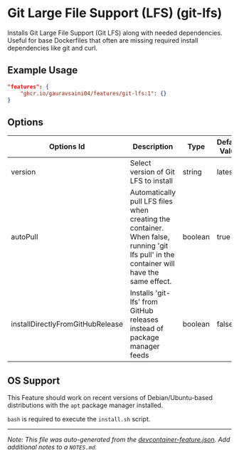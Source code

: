 
# Git Large File Support (LFS) (git-lfs)

Installs Git Large File Support (Git LFS) along with needed dependencies. Useful for base Dockerfiles that often are missing required install dependencies like git and curl.

## Example Usage

```json
"features": {
    "ghcr.io/gauravsaini04/features/git-lfs:1": {}
}
```

## Options

| Options Id | Description | Type | Default Value |
|-----|-----|-----|-----|
| version | Select version of Git LFS to install | string | latest |
| autoPull | Automatically pull LFS files when creating the container.  When false, running 'git lfs pull' in the container will have the same effect. | boolean | true |
| installDirectlyFromGitHubRelease | Installs 'git-lfs' from GitHub releases instead of package manager feeds | boolean | false |



## OS Support

This Feature should work on recent versions of Debian/Ubuntu-based distributions with the `apt` package manager installed.

`bash` is required to execute the `install.sh` script.


---

_Note: This file was auto-generated from the [devcontainer-feature.json](https://github.com/gauravsaini04/features/blob/main/src/git-lfs/devcontainer-feature.json).  Add additional notes to a `NOTES.md`._
